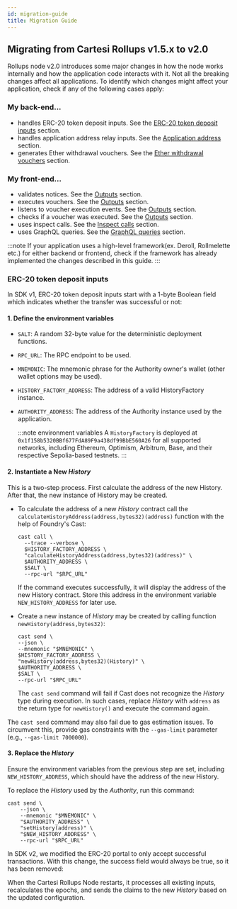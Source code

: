```yaml
---
id: migration-guide
title: Migration Guide
---
```


## Migrating from Cartesi Rollups v1.5.x to v2.0

Rollups node v2.0 introduces some major changes in how the node works internally and how the application code interacts with it. Not all the breaking changes affect all applications. To identify which changes might affect your application, check if any of the following cases apply:

### My back-end...
- handles ERC-20 token deposit inputs. See the [ERC-20 token deposit inputs](#erc-20-token-deposit-inputs) section.
- handles application address relay inputs. See the [Application address](#application-address) section.
- generates Ether withdrawal vouchers. See the [Ether withdrawal vouchers](#ether-withdrawal-vouchers) section.

### My front-end...
- validates notices. See the [Outputs](#outputs) section.
- executes vouchers. See the [Outputs](#outputs) section.
- listens to voucher execution events. See the [Outputs](#outputs) section.
- checks if a voucher was executed. See the [Outputs](#outputs) section.
- uses inspect calls. See the [Inspect calls](#inspect-calls) section.
- uses GraphQL queries. See the [GraphQL queries](#graphql-queries) section.

:::note
If your application uses a high-level framework(ex. Deroll, Rollmelette etc.) for either backend or frontend, check if the framework has already implemented the changes described in this guide.
:::

### ERC-20 token deposit inputs

In SDK v1, ERC-20 token deposit inputs start with a 1-byte Boolean field which indicates whether the transfer was successful or not:

#### 1. Define the environment variables

- `SALT`: A random 32-byte value for the deterministic deployment functions.
- `RPC_URL`: The RPC endpoint to be used.
- `MNEMONIC`: The mnemonic phrase for the Authority owner's wallet (other wallet options may be used).
- `HISTORY_FACTORY_ADDRESS`: The address of a valid HistoryFactory instance.
- `AUTHORITY_ADDRESS`: The address of the Authority instance used by the application.

  :::note environment variables
  A `HistoryFactory` is deployed at `0x1f158b5320BBf677FdA89F9a438df99BbE560A26` for all supported networks, including Ethereum, Optimism, Arbitrum, Base, and their respective Sepolia-based testnets.
  :::

#### 2. Instantiate a New _History_

This is a two-step process. First calculate the address of the new History. After that, the new instance of History may be created.

- To calculate the address of a new _History_ contract call the `calculateHistoryAddress(address,bytes32)(address)` function with the help of Foundry's Cast:

  ```shell
  cast call \
    --trace --verbose \
    $HISTORY_FACTORY_ADDRESS \
    "calculateHistoryAddress(address,bytes32)(address)" \
    $AUTHORITY_ADDRESS \
    $SALT \
    --rpc-url "$RPC_URL"
  ```

  If the command executes successfully, it will display the address of the new History contract. Store this address in the environment variable `NEW_HISTORY_ADDRESS` for later use.

- Create a new instance of _History_ may be created by calling function `newHistory(address,bytes32)`:

  ```shell
  cast send \
  --json \
  --mnemonic "$MNEMONIC" \
  $HISTORY_FACTORY_ADDRESS \
  "newHistory(address,bytes32)(History)" \
  $AUTHORITY_ADDRESS \
  $SALT \
  --rpc-url "$RPC_URL"
  ```

  The `cast send` command will fail if Cast does not recognize the _History_ type during execution. In such cases, replace _History_ with `address` as the return type for `newHistory()` and execute the command again.

The `cast send` command may also fail due to gas estimation issues. To circumvent this, provide gas constraints with the `--gas-limit` parameter (e.g., `--gas-limit 7000000`).

#### 3. Replace the _History_

Ensure the environment variables from the previous step are set, including `NEW_HISTORY_ADDRESS`, which should have the address of the new History.

To replace the _History_ used by the _Authority_, run this command:

```shell
cast send \
    --json \
    --mnemonic "$MNEMONIC" \
    "$AUTHORITY_ADDRESS" \
    "setHistory(address)" \
    "$NEW_HISTORY_ADDRESS" \
    --rpc-url "$RPC_URL"
```

In SDK v2, we modified the ERC-20 portal to only accept successful transactions. With this change, the success field would always be true, so it has been removed:

When the Cartesi Rollups Node restarts, it processes all existing inputs, recalculates the epochs, and sends the claims to the new _History_ based on the updated configuration.
